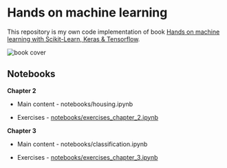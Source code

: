# Hands on machine learning

This repository is my own code implementation of book [Hands on machine learning with Scikit-Learn, Keras & Tensorflow](https://www.oreilly.com/library/view/hands-on-machine-learning/9781098125967/).

![book cover](https://learning.oreilly.com/library/cover/9781098125967/250w/)

## Notebooks

**Chapter 2**

- Main content - notebooks/housing.ipynb

- Exercises - [notebooks/exercises_chapter_2.ipynb](notebooks/exercises_chapter_2.ipynb)

**Chapter 3**

- Main content - notebooks/classification.ipynb

- Exercises - [notebooks/exercises_chapter_3.ipynb](notebooks/exercises_chapter_3.ipynb)
